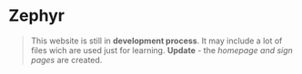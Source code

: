 # Zephyr

>This website is still in **development process**. It may include a lot of files wich are used just for learning.
>**Update** - the _homepage and sign pages_ are created.